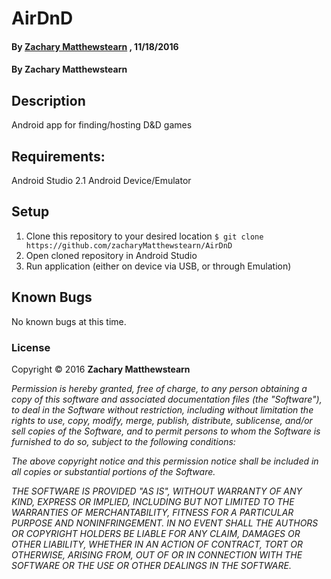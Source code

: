 # AirDnD

#### By [**Zachary Matthewstearn**](https://github.com/zacharyMatthewstearn) , 11/18/2016

#### By Zachary Matthewstearn

## Description

Android app for finding/hosting D&amp;D games

## Requirements:

Android Studio 2.1
Android Device/Emulator

## Setup

1. Clone this repository to your desired location `$ git clone https://github.com/zacharyMatthewstearn/AirDnD`
2. Open cloned repository in Android Studio
4. Run application (either on device via USB, or through Emulation)


## Known Bugs

No known bugs at this time.

### License

Copyright &copy; 2016 **Zachary Matthewstearn**

_Permission is hereby granted, free of charge, to any person obtaining a copy of this software and associated documentation files (the "Software"), to deal in the Software without restriction, including without limitation the rights to use, copy, modify, merge, publish, distribute, sublicense, and/or sell copies of the Software, and to permit persons to whom the Software is furnished to do so, subject to the following conditions:_

_The above copyright notice and this permission notice shall be included in all copies or substantial portions of the Software._

_THE SOFTWARE IS PROVIDED "AS IS", WITHOUT WARRANTY OF ANY KIND, EXPRESS OR IMPLIED, INCLUDING BUT NOT LIMITED TO THE WARRANTIES OF MERCHANTABILITY, FITNESS FOR A PARTICULAR PURPOSE AND NONINFRINGEMENT. IN NO EVENT SHALL THE AUTHORS OR COPYRIGHT HOLDERS BE LIABLE FOR ANY CLAIM, DAMAGES OR OTHER LIABILITY, WHETHER IN AN ACTION OF CONTRACT, TORT OR OTHERWISE, ARISING FROM, OUT OF OR IN CONNECTION WITH THE SOFTWARE OR THE USE OR OTHER DEALINGS IN THE SOFTWARE._
